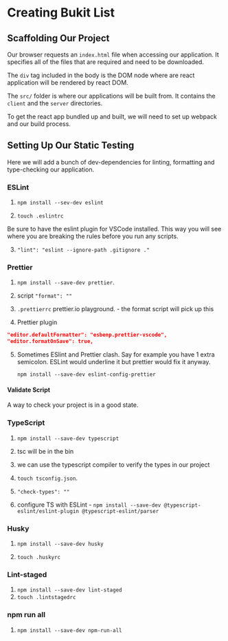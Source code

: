 # Creating Bukit List

## Scaffolding Our Project

Our browser requests an `index.html` file when accessing our application. It
specifies all of the files that are required and need to be downloaded.

The `div` tag included in the body is the DOM node where are react application
will be rendered by react DOM.

The `src/` folder is where our applications will be built from. It contains the
`client` and the `server` directories.

To get the react app bundled up and built, we will need to set up webpack and
our build process.

## Setting Up Our Static Testing

Here we will add a bunch of dev-dependencies for linting, formatting and
type-checking our application.

### ESLint

1. `npm install --sev-dev eslint`

2. `touch .eslintrc`

Be sure to have the eslint plugin for VSCode installed. This way you will see
where you are breaking the rules before you run any scripts.

3. `"lint": "eslint --ignore-path .gitignore ."`

### Prettier

1. `npm install --save-dev prettier`.

2. script `"format": ""`

3. `.prettierrc` prettier.io playground. - the format script will pick up this

4. Prettier plugin

```JSON
"editor.defaultFormatter": "esbenp.prettier-vscode",
"editor.formatOnSave": true,
```

5. Sometimes ESlint and Prettier clash. Say for example you have 1 extra
   semicolon. ESLint would underline it but prettier would fix it anyway.

   `npm install --save-dev eslint-config-prettier`

#### Validate Script

A way to check your project is in a good state.

### TypeScript

1. `npm install --save-dev typescript`

2. tsc will be in the bin

3. we can use the typescript compiler to verify the types in our project

4. `touch tsconfig.json`.

5. `"check-types": ""`

6. configure TS with ESLint -
   `npm install --save-dev @typescript-eslint/eslint-plugin @typescript-eslint/parser`

### Husky

1. `npm install --save-dev husky`

2. `touch .huskyrc`

### Lint-staged

1. `npm install --save-dev lint-staged`
2. `touch .lintstagedrc`

### npm run all

1. `npm install --save-dev npm-run-all`
